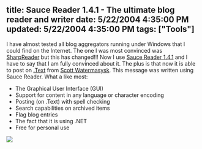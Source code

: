 title: Sauce Reader 1.4.1 - The ultimate blog reader and writer
date: 5/22/2004 4:35:00 PM
updated: 5/22/2004 4:35:00 PM
tags: ["Tools"]
---
I have almost tested all blog aggregators running under Windows that I could find on the Internet. The one I was most convinced was [SharpReader](http://www.sharpreader.net/) but this has changed!!! Now I use [Sauce Reader 1.4.1](http://www.synop.com/Products/SauceReader/) and I have to say that I am fully convinced about it. The plus is that now it is able to post on [.Text](http://workspaces.gotdotnet.com/dottext) from [Scott Watermasysk](http://scottwater.com/blog/). This message was written using Sauce Reader. What a like most:

*   The Graphical User Interface (GUI)
*   Support for content in any language or character encoding
*   Posting (on .Text) with spell checking
*   Search capabilities on archived items
*   Flag blog entries
*   The fact that it is using .NET
*   Free for personal use


[![](http://www.synop.com/Products/SauceReader/Images/v1.4/Thumbnail%20-%20Sauce%20Reader%20-%20Browser%20on%20right.JPG)](http://www.synop.com/Products/SauceReader/Images/v1.4/Sauce%20Reader%20-%20Browser%20on%20right.JPG)
